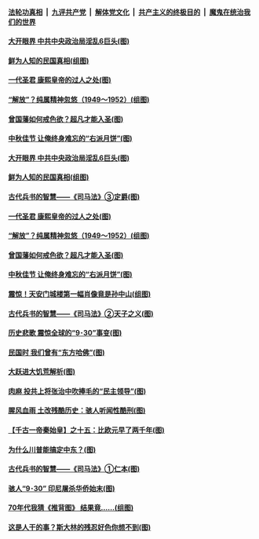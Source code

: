 ####  [法轮功真相](../../../../basic/blob/master/README.md?t=10030802) &nbsp;|&nbsp; [九评共产党](../../../../9ping.md/blob/master/README.md?t=10030802) &nbsp;|&nbsp; [解体党文化](../../../../jtdwh.md/blob/master/README.md?t=10030802)  &nbsp;|&nbsp; [共产主义的终极目的](../../../../gczydzjmd.md/blob/master/README.md?t=10030802) &nbsp;|&nbsp; [魔鬼在统治我们的世界](../../../../mgztzwmdsj.md/blob/master/README.md?t=10030802) 

#### [大开眼界 中共中央政治局淫乱6巨头(图)](../pages/p6/947435.md?t=10030802) 

#### [鲜为人知的民国真相(组图)](../pages/p6/947477.md?t=10030802) 

#### [一代圣君 康熙皇帝的过人之处(图)](../pages/p6/874870.md?t=10030802) 

#### [“解放”？纯属精神忽悠（1949～1952）(组图)](../pages/p6/947382.md?t=10030802) 

#### [曾国藩如何戒色欲？超凡才能入圣(图)](../pages/p6/908904.md?t=10030802) 

#### [中秋佳节 让俺终身难忘的“右派月饼”(图)](../pages/p6/946665.md?t=10030802) 

#### [大开眼界 中共中央政治局淫乱6巨头(图)](../pages/p6/947435.md?t=10030802) 

#### [鲜为人知的民国真相(组图)](../pages/p6/947477.md?t=10030802) 

#### [古代兵书的智慧——《司马法》③定爵(图)](../pages/p6/947111.md?t=10030802) 

#### [一代圣君 康熙皇帝的过人之处(图)](../pages/p6/874870.md?t=10030802) 

#### [“解放”？纯属精神忽悠（1949～1952）(组图)](../pages/p6/947382.md?t=10030802) 

#### [曾国藩如何戒色欲？超凡才能入圣(图)](../pages/p6/908904.md?t=10030802) 

#### [中秋佳节 让俺终身难忘的“右派月饼”(图)](../pages/p6/946665.md?t=10030802) 

#### [震惊！天安门城楼第一幅肖像竟是孙中山(组图)](../pages/p6/947523.md?t=10030802) 

#### [古代兵书的智慧——《司马法》②天子之义(图)](../pages/p6/947110.md?t=10030802) 

#### [历史悲歌 震惊全球的“9･30”事变(图)](../pages/p6/930030.md?t=10030802) 

#### [民国时 我们曾有“东方哈佛”(图)](../pages/p6/947030.md?t=10030802) 

#### [大跃进大饥荒解析(图)](../pages/p6/947514.md?t=10030802) 

#### [肉麻 投共上将张治中吹捧毛的“民主领导”(图)](../pages/p6/947026.md?t=10030802) 

#### [腥风血雨 土改残酷历史：骇人听闻性酷刑(图)](../pages/p6/947521.md?t=10030802) 

#### [【千古一帝秦始皇】之十五：比欧元早了两千年(图)](../pages/p6/945193.md?t=10030802) 

#### [为什么川普能搞定中东？(图)](../pages/p6/946885.md?t=10030802) 

#### [古代兵书的智慧——《司马法》①仁本(图)](../pages/p6/947109.md?t=10030802) 

#### [骇人“9･30” 印尼屠杀华侨始末(图)](../pages/p6/930029.md?t=10030802) 

#### [70年代我猜《推背图》 结果竟……(组图)](../pages/p6/947027.md?t=10030802) 

#### [这是人干的事？斯大林的残忍好色你想不到(图)](../pages/p6/946534.md?t=10030802) 

